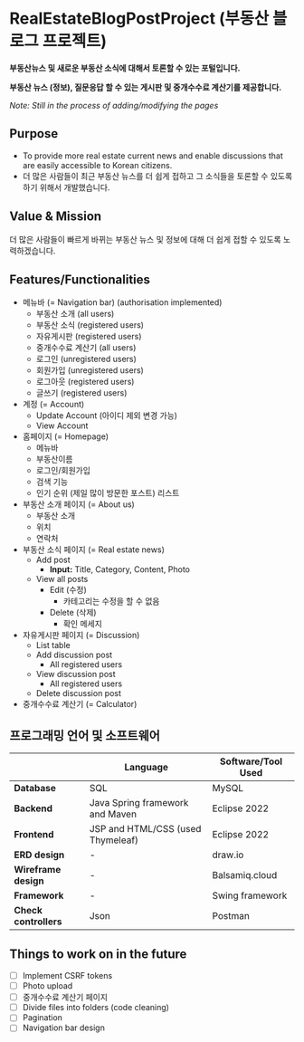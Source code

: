 # RealEstateBlogPostProject (부동산 블로그 프로젝트)

**부동산뉴스 및 새로운 부동산 소식에 대해서 토론할 수 있는 포털입니다.**

**부동산 뉴스 (정보), 질문응답 할 수 있는 게시판 및 중개수수료 계산기를 제공합니다.**

*Note: Still in the process of adding/modifying the pages*


## Purpose

- To provide more real estate current news and enable discussions that are easily accessible to Korean citizens.
- 더 많은 사람들이 최근 부동산 뉴스를 더 쉽게 접하고 그 소식들을 토론할 수 있도록 하기 위해서 개발했습니다.


## Value & Mission

더 많은 사람들이 빠르게 바뀌는 부동산 뉴스 및 정보에 대해 더 쉽게 접할 수 있도록 노력하겠습니다.

## Features/Functionalities

- 메뉴바 (= Navigation bar) (authorisation implemented)
    - 부동산 소개 (all users)
    - 부동산 소식 (registered users)
    - 자유게시판 (registered users)
    - 중개수수료 계산기 (all users)
    - 로그인 (unregistered users)
    - 회원가입 (unregistered users)
    - 로그아웃 (registered users)
    - 글쓰기 (registered users)
- 계정 (= Account)
    - Update Account (아이디 제외 변경 가능)
    - View Account
- 홈페이지 (= Homepage)
    - 메뉴바
    - 부동산이름
    - 로그인/회원가입
    - 검색 기능
    - 인기 순위 (제일 많이 방문한 포스트) 리스트
- 부동산 소개 페이지 (= About us)
    - 부동산 소개
    - 위치
    - 연락처
- 부동산 소식 페이지 (= Real estate news)
    - Add post
        - **Input:** Title, Category, Content, Photo
    - View all posts
        - Edit (수정)
            - 카테고리는 수정을 할 수 없음
        - Delete (삭제)
            - 확인 메세지
- 자유게시판 페이지 (= Discussion)
    - List table
    - Add discussion post
        - All registered users
    - View discussion post
        - All registered users
    - Delete discussion post
- 중개수수료 계산기 (= Calculator)

## 프로그래밍 언어 및 소프트웨어

|  | Language | Software/Tool Used |
| --- | --- | --- |
| **Database** | SQL | MySQL |
| **Backend** | Java Spring framework and Maven | Eclipse 2022 |
| **Frontend** | JSP and HTML/CSS (used Thymeleaf) | Eclipse 2022 |
| **ERD design** | -  | draw.io |
| **Wireframe design** | - | Balsamiq.cloud |
| **Framework** | -  | Swing framework |
| **Check controllers** | Json | Postman |


## Things to work on in the future

- [ ]  Implement CSRF tokens
- [ ]  Photo upload
- [ ]  중개수수료 계산기 페이지
- [ ]  Divide files into folders (code cleaning)
- [ ]  Pagination
- [ ]  Navigation bar design
